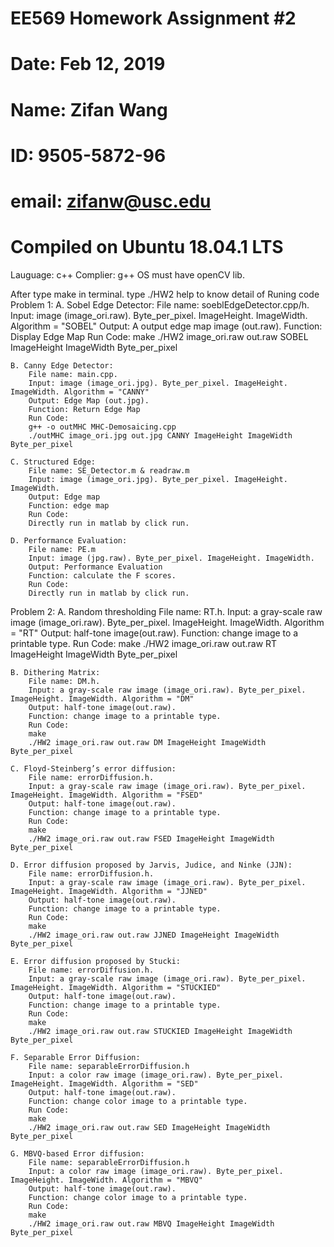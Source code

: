 # EE569 Homework Assignment #2
# Date: Feb 12, 2019
# Name: Zifan Wang
# ID: 9505-5872-96
# email: zifanw@usc.edu
#
# Compiled on Ubuntu 18.04.1 LTS
Lauguage: c++
Complier: g++
OS must have openCV lib.

After type make in terminal. type ./HW2 help to know detail of Runing code
Problem 1:
    A. Sobel Edge Detector:
        File name: soeblEdgeDetector.cpp/h.
        Input: image (image_ori.raw). Byte_per_pixel. ImageHeight. ImageWidth. Algorithm = "SOBEL"
        Output: A output edge map image (out.raw).
        Function: Display Edge Map
        Run Code: 
        make
        ./HW2 image_ori.raw out.raw SOBEL ImageHeight ImageWidth Byte_per_pixel
    
    B. Canny Edge Detector:
        File name: main.cpp.
        Input: image (image_ori.jpg). Byte_per_pixel. ImageHeight. ImageWidth. Algorithm = "CANNY"
        Output: Edge Map (out.jpg).
        Function: Return Edge Map
        Run Code: 
        g++ -o outMHC MHC-Demosaicing.cpp
        ./outMHC image_ori.jpg out.jpg CANNY ImageHeight ImageWidth Byte_per_pixel
    
    C. Structured Edge:
        File name: SE_Detector.m & readraw.m
        Input: image (image_ori.jpg). Byte_per_pixel. ImageHeight. ImageWidth. 
        Output: Edge map
        Function: edge map
        Run Code: 
        Directly run in matlab by click run.
    
    D. Performance Evaluation:
        File name: PE.m
        Input: image (jpg.raw). Byte_per_pixel. ImageHeight. ImageWidth. 
        Output: Performance Evaluation
        Function: calculate the F scores.
        Run Code: 
        Directly run in matlab by click run.

Problem 2:
    A. Random thresholding
        File name: RT.h.
        Input: a gray-scale raw image (image_ori.raw). Byte_per_pixel. ImageHeight. ImageWidth. Algorithm = "RT"
        Output: half-tone image(out.raw).
        Function: change image to a printable type.
        Run Code: 
        make
        ./HW2 image_ori.raw out.raw RT ImageHeight ImageWidth Byte_per_pixel
    
    B. Dithering Matrix:
        File name: DM.h.
        Input: a gray-scale raw image (image_ori.raw). Byte_per_pixel. ImageHeight. ImageWidth. Algorithm = "DM"
        Output: half-tone image(out.raw).
        Function: change image to a printable type.
        Run Code: 
        make
        ./HW2 image_ori.raw out.raw DM ImageHeight ImageWidth Byte_per_pixel
    
    C. Floyd-Steinberg’s error diffusion:
        File name: errorDiffusion.h.
        Input: a gray-scale raw image (image_ori.raw). Byte_per_pixel. ImageHeight. ImageWidth. Algorithm = "FSED"
        Output: half-tone image(out.raw).
        Function: change image to a printable type.
        Run Code: 
        make
        ./HW2 image_ori.raw out.raw FSED ImageHeight ImageWidth Byte_per_pixel

    D. Error diffusion proposed by Jarvis, Judice, and Ninke (JJN):
        File name: errorDiffusion.h.
        Input: a gray-scale raw image (image_ori.raw). Byte_per_pixel. ImageHeight. ImageWidth. Algorithm = "JJNED"
        Output: half-tone image(out.raw).
        Function: change image to a printable type.
        Run Code: 
        make
        ./HW2 image_ori.raw out.raw JJNED ImageHeight ImageWidth Byte_per_pixel
    
    E. Error diffusion proposed by Stucki:
        File name: errorDiffusion.h.
        Input: a gray-scale raw image (image_ori.raw). Byte_per_pixel. ImageHeight. ImageWidth. Algorithm = "STUCKIED"
        Output: half-tone image(out.raw).
        Function: change image to a printable type.
        Run Code: 
        make
        ./HW2 image_ori.raw out.raw STUCKIED ImageHeight ImageWidth Byte_per_pixel

    F. Separable Error Diffusion:
        File name: separableErrorDiffusion.h
        Input: a color raw image (image_ori.raw). Byte_per_pixel. ImageHeight. ImageWidth. Algorithm = "SED"
        Output: half-tone image(out.raw).
        Function: change color image to a printable type.
        Run Code: 
        make
        ./HW2 image_ori.raw out.raw SED ImageHeight ImageWidth Byte_per_pixel

    G. MBVQ-based Error diffusion:
        File name: separableErrorDiffusion.h
        Input: a color raw image (image_ori.raw). Byte_per_pixel. ImageHeight. ImageWidth. Algorithm = "MBVQ"
        Output: half-tone image(out.raw).
        Function: change color image to a printable type.
        Run Code: 
        make
        ./HW2 image_ori.raw out.raw MBVQ ImageHeight ImageWidth Byte_per_pixel
